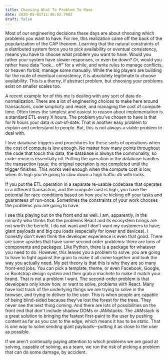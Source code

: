 ```yaml
---
title: Choosing What To Problem To Have
date: 2020-05-01T11:46:52.790Z
draft: false
---
```

Most of our engineering decisions these days are about choosing which problems you want to have. For me, this realization came off the back of the popularization of the CAP theorem. Learning that the natural constraints of a distributed system force you to pick availability or eventual consistency, means you have to choose what problem you want to have. Would you rather your system have slower responses, or even be down? Or, would you rather have data "look... off" for a while, and write rules to manage conflicts, or heaven forbid, manage some manually. While the big players are building for the route of eventual consistency, it is absolutely legitimate to choose availability. This is a thorny, if abstract problem, but choosing your problems exist on smaller scales too.

A recent example for of this me is dealing with any sort of data de-normalization. There are a lot of engineering choices to make here around transactions, code simplicity and reuse, and managing the cost of compute time. Often times the simplest and easiest to reason about implementation is a standard ETL every X hours. The problem you've chosen to have is that for N hours your data is out-of-date. That is another easy problem to explain and understand to people. But, this is not always a viable problem to deal with.

I love database triggers and procedures for these sorts of operations when the cost of compute is low enough. No matter how many points throughout the code that touch this data, the database is always the commonality, so code-reuse is essentially nil. Putting the operation in the database handles the transaction issue; the original operation is not completed until the trigger finishes. This works well enough when the compute cost is low, when its high you're going to slow down a high traffic db with locks.

If you put the ETL operation in a separate re-usable codebase that operates in a different transaction, and the compute cost is high, you have the potential for race conditions based on how you're kicking off your tasks and guarantees of run-once. Sometimes the constraints of your work chooses the problems you are going to have.

I see this playing out on the front end as well. I am, apparently, in the minority who thinks that the problems React and its ecosystem brings are not worth the benefit. I do not want and I don't want my customers to have; giant payloads and big cpu loads (especially for lower end devices). I honestly don't even think the developer experience is even that good. There are some upsides that have some second order problems: there are tons of components and packages. Like Python, there is a package for whatever you need to do. However, this leaves you a problem to solve: you are going to have to fight against the grain to make it all come together and look the way you actually need. My pet theory is that this is why they are so many front-end jobs. You can pick a template, theme, or even Facebook, Google, or Bootstrap design system and then grab a machete to make it match your brand. That is not a problem I want. The second-order problem is that developers only know how, or want to solve, problems with React. Many have lost track of the underlying things we are trying to solve in the browser, and trying to deliver to the user. This is when people are capable of being blind-sided because they've lost the forest for the trees. They never see the next thing coming. And there are lots of possibilities on the front end that don't include shadow DOMs or JAMstacks. The JAMstack is a great solution to bringing the fastest first-paint to the user by pushing content as far as you can to the edge, which means it has to be static. That is one way to solve sending giant payloads—putting it as close to the user as possible.

If we aren't continually paying attention to which problems we are good at solving, capable of solving, as a team, we run the risk of picking a problem that can do some damage, by accident.